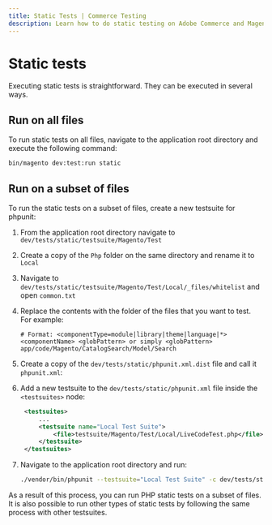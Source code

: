 ```yaml
---
title: Static Tests | Commerce Testing
description: Learn how to do static testing on Adobe Commerce and Magento Open Source code.
---
```


# Static tests

Executing static tests is straightforward. They can be executed in several ways.

## Run on all files

To run static tests on all files, navigate to the application root directory and execute the following command:

```bash
bin/magento dev:test:run static
```

## Run on a subset of files

To run the static tests on a subset of files, create a new testsuite for phpunit:

1. From the application root directory navigate to `dev/tests/static/testsuite/Magento/Test`

1. Create a copy of the `Php` folder on the same directory and rename it to `Local`

1. Navigate to `dev/tests/static/testsuite/Magento/Test/Local/_files/whitelist` and open `common.txt`

1. Replace the contents with the folder of the files that you want to test. For example:

   ```text
   # Format: <componentType=module|library|theme|language|*> <componentName> <globPattern> or simply <globPattern>
   app/code/Magento/CatalogSearch/Model/Search
   ```

1. Create a copy of the `dev/tests/static/phpunit.xml.dist` file and call it `phpunit.xml`:

1. Add a new testsuite to the `dev/tests/static/phpunit.xml` file inside the `<testsuites>` node:

   ```xml
    <testsuites>
        ...
        <testsuite name="Local Test Suite">
            <file>testsuite/Magento/Test/Local/LiveCodeTest.php</file>
        </testsuite>
    </testsuites>
   ```

1. Navigate to the application root directory and run:

   ```bash
   ./vendor/bin/phpunit --testsuite="Local Test Suite" -c dev/tests/static/phpunit.xml
   ```

As a result of this process, you can run PHP static tests on a subset of files. It is also possible to run other types of static tests by following the same process with other testsuites.
